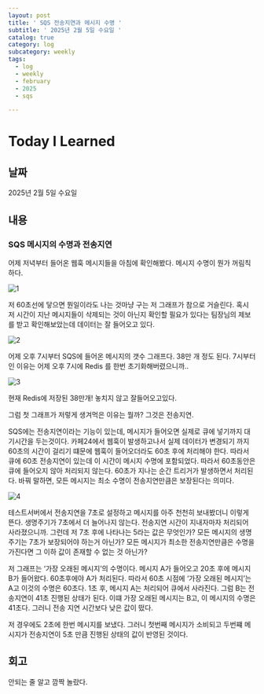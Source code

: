```yaml
---
layout: post
title: ' SQS 전송지연과 메시지 수명 '
subtitle: ' 2025년 2월 5일 수요일 '
catalog: true
category: log
subcategory: weekly
tags:
  - log
  - weekly
  - february
  - 2025
  - sqs

---
```


# Today I Learned

## 날짜

2025년 2월 5일 수요일

## 내용

### SQS 메시지의 수명과 전송지연

어제 저녁부터 들어온 웹훅 메시지들을 아침에 확인해봤다. 메시지 수명이 뭔가 꺼림칙하다.

![1](https://cdn.jsdelivr.net/gh/junsoopooh/junsoopooh.github.io/img/log/2025/02/05/1.webp)


저 60초선에 닿으면 뭔일이라도 나는 것마냥 구는 저 그래프가 참으로 거슬린다. 혹시 저 시간이 지난 메시지들이 삭제되는 것이 아닌지 확인할 필요가 있다는 팀장님의 제보를 받고 확인해보았는데 데이터는 잘 들어오고 있다.

![2](https://cdn.jsdelivr.net/gh/junsoopooh/junsoopooh.github.io/img/log/2025/02/05/2.webp)


어제 오후 7시부터 SQS에 들어온 메시지의 갯수 그래프다. 38만 개 정도 된다. 7시부터인 이유는 어제 오후 7시에 Redis 를 한번 초기화해버렸으니까..

![3](https://cdn.jsdelivr.net/gh/junsoopooh/junsoopooh.github.io/img/log/2025/02/05/3.webp)


현재 Redis에 저장된 38만개! 놓치지 않고 잘들어오고있다.

그럼 첫 그래프가 저렇게 생겨먹은 이유는 뭘까? 그것은 전송지연.

 SQS에는 전송지연이라는 기능이 있는데, 메시지가 들어오면 실제로 큐에 넣기까지 대기시간을 두는것이다. 카페24에서 웹훅이 발생하고나서 실제 데이터가 변경되기 까지 60초의 시간이 걸리기 떄문에 웹훅이 들어오더라도 60초 후에 처리해야 한다. 따라서 큐에 60초 전송지연이 있는데 이 시간이 메시지 수명에 포함되었다. 따라서 60초동안은 큐에 들어오지 않아 처리되지 않는다. 60초가 지나는 순간 트리거가 발생하면서 처리된다. 바꿔 말하면, 모든 메시지는 최소 수명이 전송지연만큼은 보장된다는 의미다.

![4](https://cdn.jsdelivr.net/gh/junsoopooh/junsoopooh.github.io/img/log/2025/02/05/4.webp)


 테스트서버에서 전송지연을 7초로 설정하고 메시지를 아주 천천히 보내봤더니 이렇게 뜬다. 생명주기가 7초에서 더 늘어나지 않는다. 전송지연 시간이 지내자마자 처리되어 사라졌으니까. 그런데 저 7초 후에 나타나는 5라는 값은 무엇인가? 모든 메시지의 생명주기는 7초가 보장되어야 하는거 아닌가? 모든 메시지가 최소한 전송지연만큼은 수명을 가진다면 그 이하 값이 존재할 수 없는 것 아닌가?

 저 그래프는 ‘가장 오래된 메시지’의 수명이다. 메시지 A가 들어오고 20초 후에 메시지 B가 들어왔다. 60초후에야 A가 처리된다. 따라서 60초 시점에 ‘가장 오래된 메시지’는 A고 이것의 수명은 60초다. 1초 후, 메시지 A는 처리되어 큐에서 사라진다. 그럼 B는 전송지연이 41초 진행된 상태가 된다. 이떄 가장 오래된 메시지는 B고, 이 메시지의 수명은 41초다. 그러니 전송 지연 시간보다 낮은 값이 떴다.

 저 경우에도 2초에 한번 메시지를 보냈다. 그러니 첫번째 메시지가 소비되고 두번쨰 메시지가 전송지연이 5초 만큼 진행된 상태의 값이 반영된 것이다.

## 회고

안되는 줄 알고 깜짝 놀랐다.